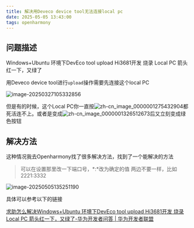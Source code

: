 ```yaml
---
title: 解决用Deveco device tool无法连接local pc
date: 2025-05-05 13:43:00
tags: openharmony
---
```


## 问题描述

Windows+Ubuntu 环境下DevEco tool upload Hi3681开发 烧录 Local PC 箭头红一下，又绿了

用Deveco device tool进行`upload`操作需要先连接这个local PC

![image-20250327105332856](https://cdn.jsdelivr.net/gh/kashima19960/img@master/openharmony/image-20250327105332856.png)

但是有的时候，这个Local PC你一直按![zh-cn_image_0000001275432904](https://cdn.jsdelivr.net/gh/kashima19960/img@master/openharmony/zh-cn_image_0000001275432904.png)都死活连不上。或者是变成![zh-cn_image_0000001326512673](https://cdn.jsdelivr.net/gh/kashima19960/img@master/openharmony/zh-cn_image_0000001326512673.png)后又立刻变成绿色按钮

## 解决方法

这种情况我去Openharmony找了很多解决方法，找到了一个能解决的方法

>   可以在设置那里改一下端口号，\*:\*改为确定的值 两边不要一样，比如 2221:3332

![image-20250505135251190](https://cdn.jsdelivr.net/gh/kashima19960/img@master/openharmony/image-20250505135251190.png)

具体可以参考以下的链接

[求助怎么解决Windows+Ubuntu 环境下DevEco tool upload Hi3681开发 烧录 Local PC 箭头红一下，又绿了-华为开发者问答 | 华为开发者联盟](https://developer.huawei.com/consumer/cn/forum/topic/0202106266891107671?fid=0103702273237500027)

